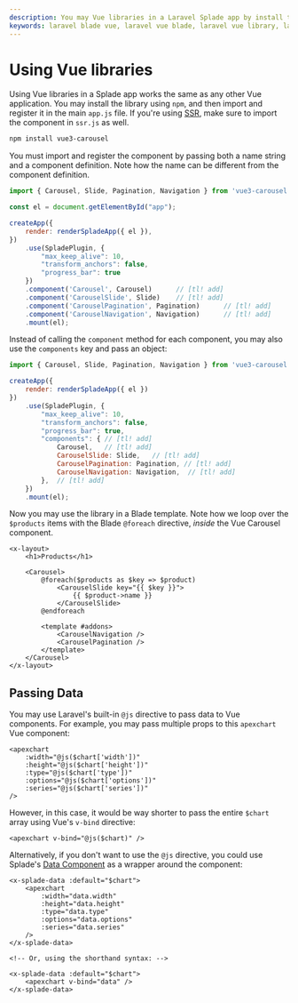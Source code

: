 ```yaml
---
description: You may Vue libraries in a Laravel Splade app by install the library using npm, and then import and register it in the main app.js file. You must import and register the component by passing both a name string and a component definition.
keywords: laravel blade vue, laravel vue blade, laravel vue library, laravel vue libraries
---
```


# Using Vue libraries

Using Vue libraries in a Splade app works the same as any other Vue application. You may install the library using `npm`, and then import and register it in the main `app.js` file. If you're using [SSR](/ssr.md), make sure to import the component in `ssr.js` as well.

```bash
npm install vue3-carousel
```

You must import and register the component by passing both a name string and a component definition. Note how the name can be different from the component definition.

```js
import { Carousel, Slide, Pagination, Navigation } from 'vue3-carousel';      // [tl! add]

const el = document.getElementById("app");

createApp({
    render: renderSpladeApp({ el }),
})
    .use(SpladePlugin, {
        "max_keep_alive": 10,
        "transform_anchors": false,
        "progress_bar": true
    })
    .component('Carousel', Carousel)      // [tl! add]
    .component('CarouselSlide', Slide)    // [tl! add]
    .component('CarouselPagination', Pagination)      // [tl! add]
    .component('CarouselNavigation', Navigation)      // [tl! add]
    .mount(el);
```

Instead of calling the `component` method for each component, you may also use the `components` key and pass an object:

```js
import { Carousel, Slide, Pagination, Navigation } from 'vue3-carousel';      // [tl! add]

createApp({
    render: renderSpladeApp({ el })
})
    .use(SpladePlugin, {
        "max_keep_alive": 10,
        "transform_anchors": false,
        "progress_bar": true,
        "components": { // [tl! add]
            Carousel,   // [tl! add]
            CarouselSlide: Slide,   // [tl! add]
            CarouselPagination: Pagination, // [tl! add]
            CarouselNavigation: Navigation,  // [tl! add]
        },  // [tl! add]
    })
    .mount(el);
```

Now you may use the library in a Blade template. Note how we loop over the `$products` items with the Blade `@foreach` directive, *inside* the Vue Carousel component.

```blade
<x-layout>
    <h1>Products</h1>

    <Carousel>
        @foreach($products as $key => $product)
            <CarouselSlide key="{{ $key }}">
                {{ $product->name }}
            </CarouselSlide>
        @endforeach

        <template #addons>
            <CarouselNavigation />
            <CarouselPagination />
        </template>
    </Carousel>
</x-layout>
```

## Passing Data

You may use Laravel's built-in `@js` directive to pass data to Vue components. For example, you may pass multiple props to this `apexchart` Vue component:

```blade
<apexchart
    :width="@js($chart['width'])"
    :height="@js($chart['height'])"
    :type="@js($chart['type'])"
    :options="@js($chart['options'])"
    :series="@js($chart['series'])"
/>
```

However, in this case, it would be way shorter to pass the entire `$chart` array using Vue's `v-bind` directive:

```blade
<apexchart v-bind="@js($chart)" />
```

Alternatively, if you don't want to use the `@js` directive, you could use Splade's [Data Component](/x-data.md) as a wrapper around the component:

```blade
<x-splade-data :default="$chart">
    <apexchart
        :width="data.width"
        :height="data.height"
        :type="data.type"
        :options="data.options"
        :series="data.series"
    />
</x-splade-data>

<!-- Or, using the shorthand syntax: -->

<x-splade-data :default="$chart">
    <apexchart v-bind="data" />
</x-splade-data>
```
